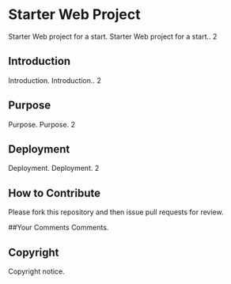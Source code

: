 # Starter Web Project
Starter Web project for a start.
Starter Web project for a start.. 2

## Introduction
Introduction.
Introduction.. 2

## Purpose
Purpose.
Purpose. 2

## Deployment
Deployment.
Deployment. 2


## How to Contribute
Please fork this repository and then issue pull requests for review.

##Your Comments
Comments.

## Copyright
Copyright notice.